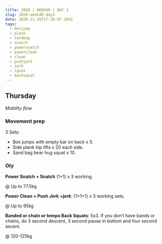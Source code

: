```yaml
---
title: 2020 | WEEK48 | DAY 3
slug: 2020-week48-day3
date: 2020-11-26T17:28:07.265Z
tags:
  - boxjump
  - plank
  - sandbag
  - snatch
  - powersnatch
  - powerclean
  - clean
  - pushjerk
  - jerk
  - squat
  - backsquat
---
```

## Thursday

*Mobility flow*

### Movement prep

3 Sets:

* Box jumps with empty bar on back x 5.
* Side plank hip lifts x 20 each side.
* Sand bag bear hug squat x 10.

### Oly

**Power Snatch + Snatch** (1+1) x 3 working.

@ Up to 77.5kg

**Power Clean + Push Jerk +jerk**: (1+1+1) x 3 working sets.

@ Up to 95kg

**Banded or chain or tempo Back Squats**: 5x3. If you don’t have bands or chains, do 3 second descent, 3 second pause in bottom and four second ascent.

@ 120-125kg